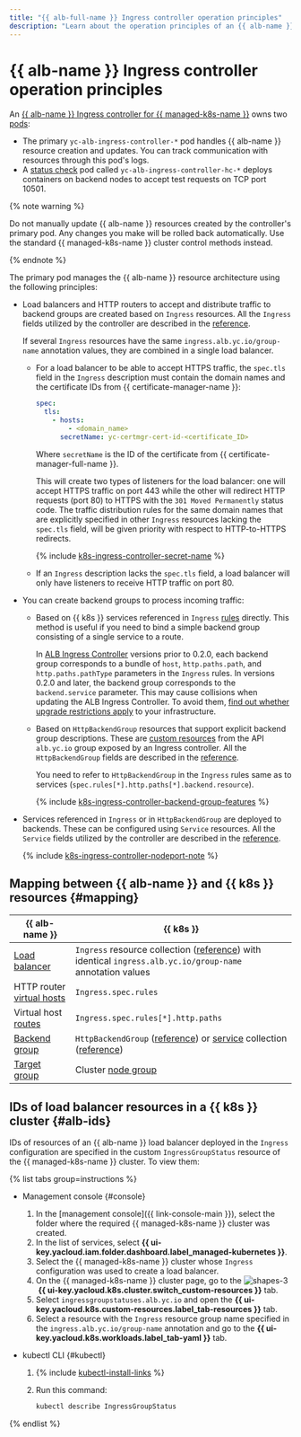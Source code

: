 ```yaml
---
title: "{{ alb-full-name }} Ingress controller operation principles"
description: "Learn about the operation principles of an {{ alb-name }} Ingress controller and relationships between {{ alb-name }} and {{ k8s }} resources."
---
```


# {{ alb-name }} Ingress controller operation principles


An [{{ alb-name }} Ingress controller for {{ managed-k8s-name }}](index.md) owns two [pods](../../../managed-kubernetes/concepts/index.md#pod):

* The primary `yc-alb-ingress-controller-*` pod handles {{ alb-name }} resource creation and updates. You can track communication with resources through this pod's logs.
* A [status check](../../concepts/backend-group.md#health-checks) pod called `yc-alb-ingress-controller-hc-*` deploys containers on backend nodes to accept test requests on TCP port 10501.

{% note warning %}

Do not manually update {{ alb-name }} resources created by the controller's primary pod. Any changes you make will be rolled back automatically. Use the standard {{ managed-k8s-name }} cluster control methods instead.

{% endnote %}

The primary pod manages the {{ alb-name }} resource architecture using the following principles:

* Load balancers and HTTP routers to accept and distribute traffic to backend groups are created based on `Ingress` resources. All the `Ingress` fields utilized by the controller are described in the [reference](../../k8s-ref/ingress.md).

   If several `Ingress` resources have the same `ingress.alb.yc.io/group-name` annotation values, they are combined in a single load balancer.

   * For a load balancer to be able to accept HTTPS traffic, the `spec.tls` field in the `Ingress` description must contain the domain names and the certificate IDs from {{ certificate-manager-name }}:

      ```yaml
      spec:
        tls:
          - hosts:
              - <domain_name>
            secretName: yc-certmgr-cert-id-<certificate_ID>
      ```

      Where `secretName` is the ID of the certificate from {{ certificate-manager-full-name }}.

      This will create two types of listeners for the load balancer: one will accept HTTPS traffic on port 443 while the other will redirect HTTP requests (port 80) to HTTPS with the `301 Moved Permanently` status code. The traffic distribution rules for the same domain names that are explicitly specified in other `Ingress` resources lacking the `spec.tls` field, will be given priority with respect to HTTP-to-HTTPS redirects.

      {% include [k8s-ingress-controller-secret-name](../../../_includes/application-load-balancer/k8s-ingress-controller-secret-name.md) %}

   * If an `Ingress` description lacks the `spec.tls` field, a load balancer will only have listeners to receive HTTP traffic on port 80.

* You can create backend groups to process incoming traffic:

   * Based on {{ k8s }} services referenced in `Ingress` [rules](../../../application-load-balancer/k8s-ref/ingress.md#rule) directly. This method is useful if you need to bind a simple backend group consisting of a single service to a route.

      In [ALB Ingress Controller](/marketplace/products/yc/alb-ingress-controller) versions prior to 0.2.0, each backend group corresponds to a bundle of `host`, `http.paths.path`, and `http.paths.pathType` parameters in the `Ingress` rules. In versions 0.2.0 and later, the backend group corresponds to the `backend.service` parameter. This may cause collisions when updating the ALB Ingress Controller. To avoid them, [find out whether upgrade restrictions apply](../../operations/k8s-ingress-controller-upgrade.md) to your infrastructure.

   * Based on `HttpBackendGroup` resources that support explicit backend group descriptions. These are [custom resources](https://kubernetes.io/docs/concepts/extend-kubernetes/api-extension/custom-resources/) from the API `alb.yc.io` group exposed by an Ingress controller. All the `HttpBackendGroup` fields are described in the [reference](../../k8s-ref/http-backend-group.md).

      You need to refer to `HttpBackendGroup` in the `Ingress` rules same as to services (`spec.rules[*].http.paths[*].backend.resource`).

      {% include [k8s-ingress-controller-backend-group-features](../../../_includes/application-load-balancer/k8s-ingress-controller-backend-group-features.md) %}

* Services referenced in `Ingress` or in `HttpBackendGroup` are deployed to backends. These can be configured using `Service` resources. All the `Service` fields utilized by the controller are described in the [reference](../../k8s-ref/service.md).

   {% include [k8s-ingress-controller-nodeport-note](../../../_includes/application-load-balancer/k8s-ingress-controller-nodeport-note.md) %}

## Mapping between {{ alb-name }} and {{ k8s }} resources {#mapping}

| {{ alb-name }} | {{ k8s }} |
| ----- | ----- |
| [Load balancer](../../concepts/application-load-balancer.md) | `Ingress` resource collection ([reference](../../k8s-ref/ingress.md)) with identical `ingress.alb.yc.io/group-name` annotation values |
| HTTP router [virtual hosts](../../concepts/http-router.md#virtual-host) | `Ingress.spec.rules` |
| Virtual host [routes](../../concepts/http-router.md#routes) | `Ingress.spec.rules[*].http.paths` |
| [Backend group](../../concepts/backend-group.md) | `HttpBackendGroup` ([reference](../../k8s-ref/http-backend-group.md)) or [service](../../../managed-kubernetes/concepts/index.md#service) collection ([reference](../../k8s-ref/service.md)) |
| [Target group](../../concepts/target-group.md) | Cluster [node group](../../../managed-kubernetes/concepts/index.md#node-group) |

## IDs of load balancer resources in a {{ k8s }} cluster {#alb-ids}

IDs of resources of an {{ alb-name }} load balancer deployed in the `Ingress` configuration are specified in the custom `IngressGroupStatus` resource of the {{ managed-k8s-name }} cluster. To view them:

{% list tabs group=instructions %}

- Management console {#console}

   1. In the [management console]({{ link-console-main }}), select the folder where the required {{ managed-k8s-name }} cluster was created.
   1. In the list of services, select **{{ ui-key.yacloud.iam.folder.dashboard.label_managed-kubernetes }}**.
   1. Select the {{ managed-k8s-name }} cluster whose `Ingress` configuration was used to create a load balancer.
   1. On the {{ managed-k8s-name }} cluster page, go to the ![shapes-3](../../../_assets/console-icons/shapes-3.svg) **{{ ui-key.yacloud.k8s.cluster.switch_custom-resources }}** tab.
   1. Select `ingressgroupstatuses.alb.yc.io` and open the **{{ ui-key.yacloud.k8s.custom-resources.label_tab-resources }}** tab.
   1. Select a resource with the `Ingress` resource group name specified in the `ingress.alb.yc.io/group-name` annotation and go to the **{{ ui-key.yacloud.k8s.workloads.label_tab-yaml }}** tab.

- kubectl CLI {#kubectl}

   1. {% include [kubectl-install-links](../../../_includes/managed-kubernetes/kubectl-install.md) %}
   1. Run this command:

      ```bash
      kubectl describe IngressGroupStatus
      ```

{% endlist %}